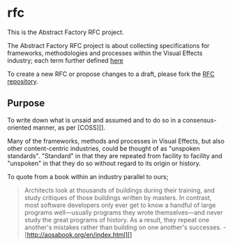 rfc
===

This is the Abstract Factory RFC project.

The Abstract Factory RFC project is about collecting specifications for frameworks, methodologies and processes within the Visual Effects industry; each term further defined [here][]

To create a new RFC or propose changes to a draft, please fork the [RFC repository][].

## Purpose
To write down what is unsaid and assumed and to do so in a consensus-oriented manner, as per [COSS][].

Many of the frameworks, methods and processes in Visual Effects, but also other content-centric industries, could be thought of as "unspoken standards". "Standard" in that they are repeated from facility to facility and "unspoken" in that they do so without regard to its origin or history.

To quote from a book within an industry parallel to ours;

> Architects look at thousands of buildings during their training, and study critiques of those buildings written by masters. In contrast, most software developers only ever get to know a handful of large programs well—usually programs they wrote themselves—and never study the great programs of history. As a result, they repeat one another's mistakes rather than building on one another's successes. - [http://aosabook.org/en/index.html][]

[spec:22]: http://www.digistan.org/spec:1/COSS
[RFC repository]: https://github.com/abstract-factory/rfc
[here]: https://github.com/abstract-factory/rfc/blob/master/spec1.md